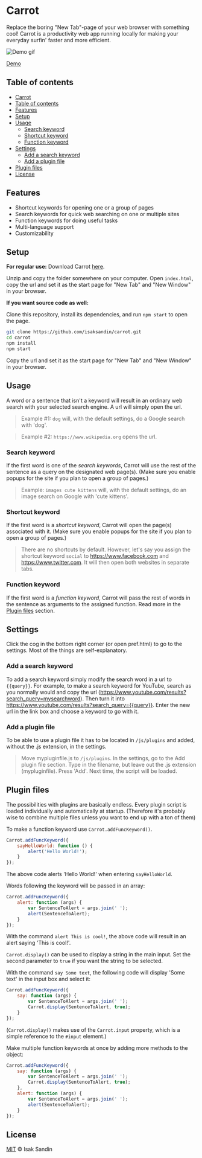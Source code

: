 # Carrot

Replace the boring "New Tab"-page of your web browser with something cool! Carrot is a productivity web app running locally for making your everyday surfin' faster and more efficient.

![Demo gif](http://g.recordit.co/O5uEcAcS6b.gif)

[Demo](http://carrot.isaksandin.se)

## Table of contents

* [Carrot](#carrot)
* [Table of contents](#table-of-contents)
* [Features](#features)
* [Setup](#setup)
* [Usage](#usage)
    * [Search keyword](#search-keyword)
    * [Shortcut keyword](#shortcut-keyword)
    * [Function keyword](#function-keyword)
* [Settings](#settings)
    * [Add a search keyword](#add-a-search-keyword)
    * [Add a plugin file](#add-a-plugin-file)
* [Plugin files](#plugin-files)
* [License](#license)


## Features

+ Shortcut keywords for opening one or a group of pages
+ Search keywords for quick web searching on one or multiple sites
+ Function keywords for doing useful tasks
+ Multi-language support
+ Customizability

## Setup

__For regular use:__ Download Carrot [here](http://isaksandin.se/carrot/Carrot-v0.1.2.zip).

Unzip and copy the folder somewhere on your computer.
Open `index.html`, copy the url and set it as the start page for "New Tab" and "New Window" in your browser.

__If you want source code as well:__

Clone this repository, install its dependencies, and run `npm start` to open the page.
```sh
git clone https://github.com/isaksandin/carrot.git
cd carrot
npm install
npm start
```

Copy the url and set it as the start page for "New Tab" and "New Window" in your browser.

## Usage

A word or a sentence that isn't a keyword will result in an ordinary web search with your selected search engine. A url will simply open the url.

> Example #1: `dog` will, with the default settings, do a Google search with 'dog'.

> Example #2: `https://www.wikipedia.org` opens the url.

### Search keyword

If the first word is one of the _search keywords_, Carrot will use the rest of the sentence as a query on the designated web page(s). (Make sure you enable popups for the site if you plan to open a group of pages.)

> Example: `images cute kittens` will, with the default settings, do an image search on Google with 'cute kittens'.

### Shortcut keyword

If the first word is a _shortcut keyword_, Carrot will open the page(s) associated with it. (Make sure you enable popups for the site if you plan to open a group of pages.)

> There are no shortcuts by default. However, let's say you assign the shortcut keyword `social` to https://www.facebook.com and https://www.twitter.com. It will then open both websites in separate tabs.

### Function keyword

If the first word is a _function keyword_, Carrot will pass the rest of words in the sentence as arguments to the assigned function. Read more in the [Plugin files](#plugin-files) section.

## Settings

Click the cog in the bottom right corner (or open pref.html) to go to the settings. Most of the things are self-explanatory.

### Add a search keyword

To add a search keyword simply modify the search word in a url to `{{query}}`. For example, to make a search keyword for YouTube, search as you normally would and copy the url (https://www.youtube.com/results?search_query=mysearchword). Then turn it into https://www.youtube.com/results?search_query={{query}}. Enter the new url in the link box and choose a keyword to go with it.

### Add a plugin file

To be able to use a plugin file it has to be located in `/js/plugins` and added, without the .js extension, in the settings.

> Move mypluginfile.js to `/js/plugins`. In the settings, go to the Add plugin file section. Type in the filename, but leave out the .js extension (mypluginfile). Press 'Add'. Next time, the script will be loaded.


## Plugin files

The possibilities with plugins are basically endless. Every plugin script is loaded individually and automatically at startup. (Therefore it's probably wise to combine multiple files unless you want to end up with a ton of them)

To make a function keyword use `Carrot.addFuncKeyword()`.

```javascript
Carrot.addFuncKeyword({
    sayHelloWorld: function () {
        alert('Hello World!');
    }
});
```

The above code alerts 'Hello World!' when entering `sayHelloWorld`.


Words following the keyword will be passed in an array:

```javascript
Carrot.addFuncKeyword({
    alert: function (args) {
        var SentenceToAlert = args.join(' ');
        alert(SentenceToAlert);
    }
});
```

With the command `alert This is cool!`, the above code will result in an alert saying 'This is cool!'.


`Carrot.display()` can be used to display a string in the main input. Set the second parameter to `true` if you want the string to be selected.

With the command `say Some text`, the following code will display 'Some text' in the input box and select it:

```javascript
Carrot.addFuncKeyword({
    say: function (args) {
        var SentenceToAlert = args.join(' ');
        Carrot.display(SentenceToAlert, true);
    }
});
```
(`Carrot.display()` makes use of the `Carrot.input` property, which is a simple reference to the `#input` element.)


Make multiple function keywords at once by adding more methods to the object:

```javascript
Carrot.addFuncKeyword({
    say: function (args) {
        var SentenceToAlert = args.join(' ');
        Carrot.display(SentenceToAlert, true);
    },
    alert: function (args) {
        var SentenceToAlert = args.join(' ');
        alert(SentenceToAlert);
    }
});
```


## License

[MIT](http://opensource.org/licenses/MIT) © Isak Sandin
